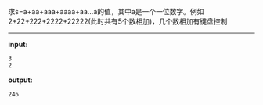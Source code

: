 求s=a+aa+aaa+aaaa+aa...a的值，其中a是一个一位数字。例如2+22+222+2222+22222(此时共有5个数相加)，几个数相加有键盘控制
****
**input:**
```
3
2
```
**output:**
```
246
```
